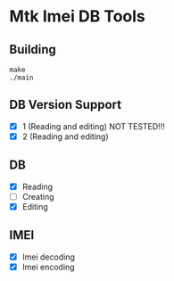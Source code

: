 # Mtk Imei DB Tools

## Building
```shell
make
./main
```

## DB Version Support
- [x] 1 (Reading and editing) NOT TESTED!!!
- [x] 2 (Reading and editing)

## DB
- [x] Reading
- [ ] Creating
- [x] Editing

## IMEI
- [x] Imei decoding
- [x] Imei encoding